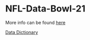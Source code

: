 # NFL-Data-Bowl-21
More info can be found [here](https://www.kaggle.com/c/nfl-big-data-bowl-2021/overview)

[Data Dictionary](https://docs.google.com/spreadsheets/d/1Rb-gLxQ7Zx8E1-RqBUdjk0VRZaliEZ0WeaVc6dJSjR4/edit?usp=sharing)
